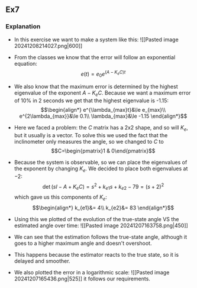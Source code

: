 ## Ex7
### Explanation
- In this exercise we want to make a system like this:
![[Pasted image 20241208214027.png|600]]
- From the classes we know that the error will follow an exponential equation:
$$e(t)=e_{0}e^{(A-K_{e}C)t}$$
- We also know that the maximum error is determined by the highest eigenvalue of the exponent $A-K_{e}C$. Because we want a maximum error of 10% in 2 seconds we get that the highest eigenvalue is -1.15:
$$\begin{align*}
e^{\lambda_{max}t}&\le e_{max}\\
e^{2\lambda_{max}}&\le 0.1\\
\lambda_{max}&\le -1.15
\end{align*}$$

- Here we faced a problem: the $C$ matrix has a 2x2 shape, and so will $K_{e}$, but it usually is a vector. To solve this we used the fact that the inclinometer only measures the angle, so we changed to $C$ to 
$$C=\begin{pmatrix}1 & 0\end{pmatrix}$$

- Because the system is observable, so we can place the eigenvalues of the exponent by changing $K_{e}$. We decided to place both eigenvalues at $-2$:
$$\det (sI-A+K_{e}C)=s^{2}+k_{e1}s+k_{e2}-79=(s+2)^{2}$$
which gave us this components of $K_{e}$:
$$\begin{align*}
k_{e1}&= 4\\
k_{e2}&= 83
\end{align*}$$

- Using this we plotted of the evolution of the true-state angle VS the estimated angle over time:
![[Pasted image 20241207163758.png|450]]
- We can see that the estimation follows the true-state angle, although it goes to a higher maximum angle and doesn't overshoot.
- This happens because the estimator reacts to the true state, so it is delayed and smoother.

- We also plotted the error in a logarithmic scale:
![[Pasted image 20241207165436.png|525]]
it follows our requirements.

